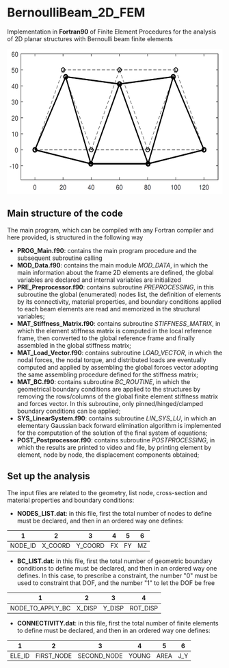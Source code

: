 # BernoulliBeam_2D_FEM
Implementation in **Fortran90** of Finite Element Procedures for the analysis of 2D planar structures with Bernoulli beam finite elements


<img src="https://github.com/PieroChiaia/BernoulliBeam_2D_FEM/blob/main/Examples/DeformedStructure.png" width="570" height="340">

## Main structure of the code
The main program, which can be compiled with any Fortran compiler and here provided, is structured in the following way
- **PROG_Main.f90**: contains the main program procedure and the subsequent subroutine calling
- **MOD_Data.f90**: contains the main module _MOD_DATA_, in which the main information about the frame 2D elements are defined, the global variables are declared and internal variables are initialized
- **PRE_Preprocessor.f90**: contains subroutine _PREPROCESSING_, in this subroutine the global (enumerated) nodes list, the definition of elements by its connectivity, material properties, and boundary conditions applied to each beam elements are read and memorized in the structural variables;
- **MAT_Stiffness_Matrix.f90**: contains subroutine _STIFFNESS_MATRIX_, in which the element stiffness matrix is computed in the local reference frame, then converted to the global reference frame and finally assembled in the global stiffness matrix;
- **MAT_Load_Vector.f90**: contains subroutine _LOAD_VECTOR_, in which the nodal forces, the nodal torque, and distributed loads are eventually computed and applied by assembling the global forces vector adopting the same assembling procedure defined for the stiffness matrix;
- **MAT_BC.f90**: contains subroutine _BC_ROUTINE_, in which the geometrical boundary conditions are applied to the structures by removing the rows/columns of the global finite element stiffness matrix and forces vector. In this subroutine, only pinned/hinged/clamped boundary conditions can be applied;
- **SYS_LinearSystem.f90**: contains subroutine _LIN_SYS_LU_, in which an elementary Gaussian back forward elimination algorithm is implemented for the computation of the solution of the final system of equations;
- **POST_Postprocessor.f90**: contains subroutine _POSTPROCESSING_, in which the results are printed to video and file, by printing element by element, node by node, the displacement components obtained;

## Set up the analysis
The input files are related to the geometry, list node, cross-section and material properties and boundary conditions:
- **NODES_LIST.dat**: in this file, first the total number of nodes to define must be declared, and then in an ordered way one defines:
  
|  1       |     2   |    3    |   4  |   5  |  6   |
| -------- | ------- | ------- | ---- | ---- | ---- |
| NODE_ID  | X_COORD | Y_COORD |  FX  |  FY  |  MZ  |


- **BC_LIST.dat**: in this file, first the total number of geometric boundary conditions to define must be declared, and then in an ordered way one defines. In this case, to prescribe a constraint, the number "0" must be used to constraint that DOF, and the number "1" to let the DOF be free

|  1                |    2   |    3   |       4    |
| ----------------- | ------ | ------ | ---------- |
| NODE_TO_APPLY_BC  | X_DISP | Y_DISP |  ROT_DISP  | 


    
- **CONNECTIVITY.dat**: in this file, first the total number of finite elements to define must be declared, and then in an ordered way one defines:

|  1      |       2      |        3      |    4    |   5    |   6  |
| ------- | ------------ | ------------- | ------- | ------ | ---- |
| ELE_ID  |  FIRST_NODE  |  SECOND_NODE  |  YOUNG  |  AREA  |  J_Y |


